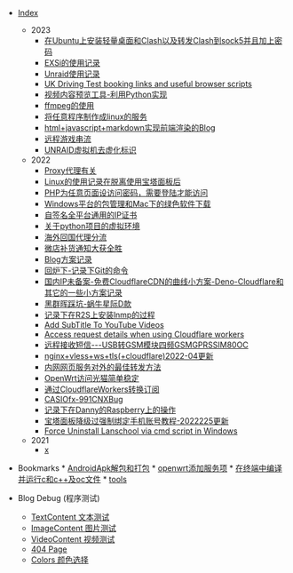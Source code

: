 * [Index](./)
    - 2023
    	 * [在Ubuntu上安装轻量桌面和Clash以及转发Clash到sock5并且加上密码](./2023/在Ubuntu上安装轻量桌面和Clash以及转发Clash到sock5并且加上密码)
        * [EXSi的使用记录](./2023/EXSi的使用记录)
        * [Unraid使用记录](./2023/Unraid使用记录)
        * [UK Driving Test booking links and useful browser scripts](./2023/UK-Driving-Test-Booking-Links-And-Useful-Browser-Scripts)
        * [视频内容预览工具-利用Python实现](./2023/视频内容预览工具-利用Python实现)
        * [ffmpeg的使用](./2023/ffmpeg的使用)
        * [将任意程序制作成linux的服务](./2023/将任意程序制作成linux的服务)
        * [html+javascript+markdown实现前端渲染的Blog](./2023/html+javascript+markdown实现前端渲染的Blog)
        * [远程游戏串流](./2023/远程游戏串流)
        * [UNRAID虚拟机去虚化标识](./2023/UNRAID虚拟机去虚化标识)
    - 2022
        * [Proxy代理有关](./2022/Proxy代理有关)
        * [Linux的使用记录在脱离使用宝塔面板后](./2022/Linux的使用记录在脱离使用宝塔面板后)
        * [PHP为任意页面设访问密码，需要登陆才能访问](./2022/PHP为任意页面设访问密码，需要登陆才能访问)
        * [Windows平台的包管理和Mac下的绿色软件下载](./2022/Windows平台的包管理和Mac下的绿色软件下载)
        * [自签名全平台通用的IP证书](./2022/自签名全平台通用的IP证书)
        * [关于python项目的虚拟环境](./2022/关于python项目的虚拟环境)
        * [海外回国代理分流](./2022/海外回国代理分流)
        * [微店补货通知大获全胜](./2022/微店补货通知大获全胜)
        * [Blog方案记录](./2022/Blog方案记录)
        * [回炉下-记录下Git的命令](./2022/回炉下-记录下Git的命令)
        * [国内IP未备案-免费CloudflareCDN的曲线小方案-Deno-Cloudflare和其它的一些小方案记录](./2022/国内IP未备案免费CloudflareCDN的曲线小方案DenoCloudflare和其它的一些小方案记录)
        * [黑群晖踩坑-蜗牛星际D款](./2022/黑群晖踩坑-蜗牛星际D款)
        * [记录下在R2S上安装lnmp的过程](./2022/记录下在R2S上安装lnmp的过程)
        * [Add SubTitle To YouTube Videos](./2022/AddSubTitleToYouTubeVideos)
        * [Access request details when using Cloudflare workers](./2022/AccessrequestdetailswhenusingCloudflareworkers)
        * [远程接收短信---USB转GSM模块四频GSMGPRSSIM80OC](./2022/远程接收短信---USB转GSM模块四频GSMGPRSSIM80OC)
        * [nginx+vless+ws+tls(+cloudflare)2022-04更新](./2022/nginx+vless+ws+tls(+cloudflare)2022-04更新)
        * [内网网页服务对外的最佳转发方法](./2022/内网网页服务对外的最佳转发方法)
        * [OpenWrt访问光猫简单稳定](./2022/OpenWrt访问光猫简单稳定)
        * [通过CloudflareWorkers转换订阅](./2022/通过CloudflareWorkers转换订阅)
        * [CASIOfx-991CNXBug](./2022/CASIOfx-991CNXBug)
        * [记录下在Danny的Raspberry上的操作](./2022/记录下在Danny的Raspberry上的操作)
        * [宝塔面板降级过强制绑定手机账号教程-2022225更新](./2022/宝塔面板降级过强制绑定手机账号教程-2022225更新)
        * [Force Uninstall Lanschool via cmd script in Windows](./2022/ForceUninstallLanschoolviacmdscriptinWindows)
    - 2021
        * [x](./2021/x)




* Bookmarks
	   * [AndroidApk解包和打包](./bookmarks/AndroidApk解包和打包)
      * [openwrt添加服务项](./bookmarks/openwrt添加服务项)
      * [在终端中编译并运行c和c++及oc文件](./bookmarks/在终端中编译并运行c和c++及oc文件)
      * [tools](./bookmarks/tools)

* Blog Debug (程序测试)
    * [TextContent 文本测试](./0000/Text)
    * [ImageContent 图片测试](./0000/Media)
    * [VideoContent 视频测试](./0000/Video)
    * [404 Page](./0000/xxxxxx)
    * [Colors 颜色选择](./0000/Colors)
